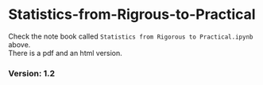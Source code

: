 # Statistics-from-Rigrous-to-Practical

Check the note book called `Statistics from Rigorous to Practical.ipynb` above.  
There is a pdf and an html version.

### Version: 1.2